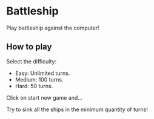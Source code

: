 # Battleship

Play battleship against the computer!

## How to play

Select the difficulty:

 - Easy: Unlimited turns.
 - Medium: 100 turns.
 - Hard: 50 turns.

Click on start new game and...

Try to sink all the ships in the minimum quantity of turns!
